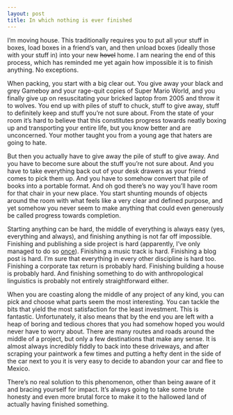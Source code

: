 ```yaml
---
layout: post
title: In which nothing is ever finished
---
```

I’m moving house. This traditionally requires you to put all your stuff in boxes, load boxes in a friend’s van, and then unload boxes (ideally those with your stuff in) into your new <del>hovel</del> home. I am nearing the end of this process, which has reminded me yet again how impossible it is to finish anything. No exceptions.

When packing, you start with a big clear out. You give away your black and grey Gameboy and your rage-quit copies of Super Mario World, and you finally give up on resuscitating your bricked laptop from 2005 and throw it to wolves. You end up with piles of stuff to chuck, stuff to give away, stuff to definitely keep and stuff you’re not sure about. From the state of your room it’s hard to believe that this constitutes progress towards neatly boxing up and transporting your entire life, but you know better and are unconcerned. Your mother taught you from a young age that haters are going to hate.

But then you actually have to give away the pile of stuff to give away. And you have to become sure about the stuff you’re not sure about. And you have to take everything back out of your desk drawers as your friend comes to pick them up. And you have to somehow convert that pile of books into a portable format. And oh god there’s no way you’ll have room for that chair in your new place. You start shunting mounds of objects around the room with what feels like a very clear and defined purpose, and yet somehow you never seem to make anything that could even generously be called progress towards completion.

Starting anything can be hard, the middle of everything is always easy (yes, everything and always), and finishing anything is not far off impossible. Finishing and publishing a side project is hard (apparently, I’ve only managed to do so <a href="http://www.qcumberclothing.com" target=“_blank”>once</a>). Finishing a music track is hard. Finishing a blog post is hard. I’m sure that everything in every other discipline is hard too. Finishing a corporate tax return is probably hard. Finishing building a house is probably hard. And finishing something to do with anthropological linguistics is probably not entirely straightforward either.

When you are coasting along the middle of any project of any kind, you can pick and choose what parts seem the most interesting. You can tackle the bits that yield the most satisfaction for the least investment. This is fantastic. Unfortunately, it also means that by the end you are left with a heap of boring and tedious chores that you had somehow hoped you would never have to worry about. There are many routes and roads around the middle of a project, but only a few destinations that make any sense. It is almost always incredibly fiddly to back into these driveways, and after scraping your paintwork a few times and putting a hefty dent in the side of the car next to you it is very easy to decide to abandon your car and flee to Mexico.

There’s no real solution to this phenomenon, other than being aware of it and bracing yourself for impact. It’s always going to take some brute honesty and even more brutal force to make it to the hallowed land of actually having finished something.
